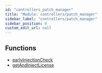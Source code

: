 ```yaml
---
id: "controllers_patch_manager"
title: "Module: controllers/patch_manager"
sidebar_label: "controllers/patch_manager"
sidebar_position: 0
custom_edit_url: null
---
```


## Functions

- [earlyInjectionCheck](/api/functions/controllers_patch_manager.earlyInjectionCheck.md)
- [getAndInjectLicense](/api/functions/controllers_patch_manager.getAndInjectLicense.md)
